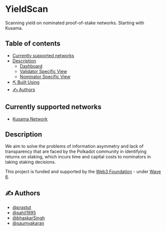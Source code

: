 # YieldScan
Scanning yield on nominated proof-of-stake networks. Starting with Kusama.

## Table of contents
- [Currently supported networks](#supported_networks)
- [Description](#description)
  - [Dashboard](#dashboard)
  - [Validator Specific View](#validator_specific_view)
  - [Nominator Specific View](#nominator_specific_view)
- [⛏️ Built Using](#built_using)
- [✍️ Authors](#author)

## Currently supported networks <a name = "supported_networks"></a>
- [Kusama Network](https://kusama.network/)

## Description <a name = "description"></a>
We aim to solve the problems of information asymmetry and lack of transparency that are faced by the Polkadot community in identifying returns on staking, which incurs time and capital costs to nominators in taking staking decisions.

This project is funded and supported by the [Web3 Foundation](https://web3.foundation/) - under [Wave 6](https://github.com/w3f/General-Grants-Program/blob/master/grants/accepted_grant_applications.md#wave-6).

## ✍️ Authors <a name = "author"></a>

-   [@prastut](https://github.com/prastut/)
-   [@sahil1995](https://github.com/sahilnanda1995)
-   [@bhaskarSingh](https://github.com/bhaskarSingh/)
-   [@saumyakaran](https://github.com/saumyakaran/)
